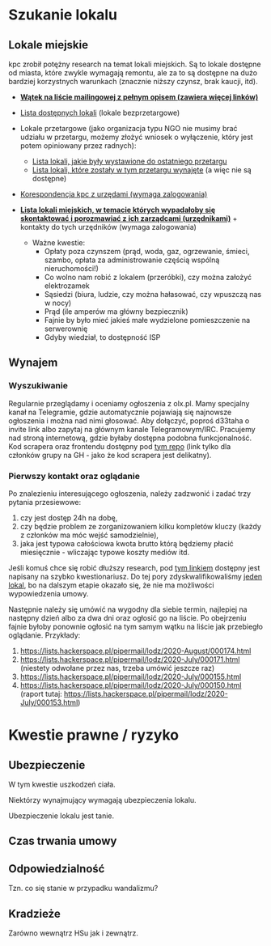 # Szukanie lokalu

## Lokale miejskie

kpc zrobił potężny research na temat lokali miejskich. Są to lokale dostępne od miasta, które zwykle wymagają remontu, ale za to są dostępne na dużo bardziej korzystnych warunkach (znacznie niższy czynsz, brak kaucji, itd).

* **[Wątek na liście mailingowej z pełnym opisem (zawiera więcej linków)](https://lists.hackerspace.pl/pipermail/lodz/2020-August/000172.html)**
* [Lista dostępnych lokali](http://lists.hackerspace.pl/pipermail/lodz/attachments/20200803/2ef8e05a/attachment-0001.xls) (lokale bezprzetargowe)
* Lokale przetargowe (jako organizacja typu NGO nie musimy brać udziału w przetargu, możemy złożyć wniosek o wyłączenie, który jest potem opiniowany przez radnych):
  * [Lista lokali, jakie były wystawione do ostatniego przetargu](http://www.zlm.lodz.pl/bip/pliki2020/LU_GM_KONKURS_20200527_wykaz_lokali.pdf)
  * [Lista lokali, które zostały w tym przetargu wynajęte](http://www.zlm.lodz.pl/bip/pliki2020/LU_GM_KONKURS_20200527_wyniki.pdf) (a więc nie są dostępne)
* [Korespondencja kpc z urzędami (wymaga zalogowania)](https://pad.hs-ldz.pl/NLwBiwBKSiaca0GA9ey2gQ)

* **[Lista lokali miejskich, w temacie których wypadałoby się skontaktować i porozmawiać z ich zarządcami (urzędnikami)](https://pad.hs-ldz.pl/iqqVr0DrRVadouNjPL_OHg)** + kontakty do tych urzędników (wymaga zalogowania)
  * Ważne kwestie:
    * Opłaty poza czynszem (prąd, woda, gaz, ogrzewanie, śmieci, szambo, opłata za administrowanie częścią wspólną nieruchomości!)
    * Co wolno nam robić z lokalem (przeróbki), czy można założyć elektrozamek
    * Sąsiedzi (biura, ludzie, czy można hałasować, czy wpuszczą nas w nocy)
    * Prąd (ile amperów ma główny bezpiecznik)
    * Fajnie by było mieć jakieś małe wydzielone pomieszczenie na serwerownię
    * Gdyby wiedział, to dostępność ISP


## Wynajem

### Wyszukiwanie

Regularnie przeglądamy i oceniamy ogłoszenia z olx.pl. Mamy specjalny kanał na Telegramie, gdzie automatycznie pojawiają się najnowsze ogłoszenia i można nad nimi głosować. Aby dołączyć, poproś d33taha o invite link albo zapytaj na głównym kanale Telegramowym/IRC. Pracujemy nad stroną internetową, gdzie byłaby dostępna podobna funkcjonalność. Kod scrapera oraz frontendu dostępny pod [tym repo](https://github.com/hakierspejs/rentchan/) (link tylko dla członków grupy na GH - jako że kod scrapera jest delikatny).

### Pierwszy kontakt oraz oglądanie

Po znalezieniu interesującego ogłoszenia, należy zadzwonić i zadać trzy pytania przesiewowe: 

1. czy jest dostęp 24h na dobę,
2. czy będzie problem ze zorganizowaniem kilku kompletów kluczy (każdy z członków ma móc wejść samodzielnie),
3. jaka jest typowa całościowa kwota brutto którą będziemy płacić miesięcznie - wliczając typowe koszty mediów itd.

Jeśli komuś chce się robić dłuższy research, pod [tym linkiem](https://pad.hs-ldz.pl/B8SGA2EAQceco6BTkJ-IEA) dostępny jest napisany na szybko kwestionariusz. Do tej pory zdyskwalifikowaliśmy [jeden lokal](https://www.olx.pl/oferta/lokal-przy-ul-piotrkowskiej-35m2-CID3-IDA05uL.html), bo na dalszym etapie okazało się, że nie ma możliwości wypowiedzenia umowy.

Następnie należy się umówić na wygodny dla siebie termin, najlepiej na następny dzień albo za dwa dni oraz ogłosić go na liście. Po obejrzeniu fajnie byłoby ponownie ogłosić na tym samym wątku na liście jak przebiegło oglądanie. Przykłady:

1. https://lists.hackerspace.pl/pipermail/lodz/2020-August/000174.html
2. https://lists.hackerspace.pl/pipermail/lodz/2020-July/000171.html (niestety odwołane przez nas, trzeba umówić jeszcze raz)
3. https://lists.hackerspace.pl/pipermail/lodz/2020-July/000155.html
4. https://lists.hackerspace.pl/pipermail/lodz/2020-July/000150.html (raport tutaj: https://lists.hackerspace.pl/pipermail/lodz/2020-July/000153.html)

# Kwestie prawne / ryzyko

## Ubezpieczenie

W tym kwestie uszkodzeń ciała.

Niektórzy wynajmujący wymagają ubezpieczenia lokalu.

Ubezpieczenie lokalu jest tanie.

## Czas trwania umowy

## Odpowiedzialność

Tzn. co się stanie w przypadku wandalizmu?

## Kradzieże

Zarówno wewnątrz HSu jak i zewnątrz.